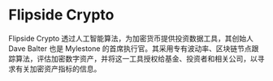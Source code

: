 # 

# Flipside Crypto

Flipside Crypto 透过人工智能算法，为加密货币提供投资数据工具，其创始人 Dave Balter 也是 Mylestone 的首席执行官。其采用专有波动率、区块链节点跟踪算法，评估加密数字资产，并将这一工具授权给基金、投资者和相关公司，以寻求有关加密资产指标的信息。


